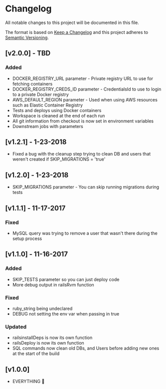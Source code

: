 # Changelog

All notable changes to this project will be documented in this file.

The format is based on [Keep a Changelog](http://keepachangelog.com/en/1.0.0/)
and this project adheres to [Semantic Versioning](http://semver.org/spec/v2.0.0.html).

## [v2.0.0] - TBD

### Added

- DOCKER_REGISTRY_URL parameter - Private registry URL to use for fetching containers
- DOCKER_REGISTRY_CREDS_ID parameter - CredentialsId to use to login to a private Docker registry
- AWS_DEFAULT_REGION parameter - Used when using AWS resources such as Elastic Container Registry
- Tests and deploys using Docker containers
- Workspace is cleaned at the end of each run
- All git information from checkout is now set in environment variables
- Downstream jobs with parameters

## [v1.2.1] - 1-23-2018

- Fixed a bug with the cleanup step trying to clean DB and users that weren't created if SKIP_MIGRATIONS = 'true'

## [v1.2.0] - 1-23-2018

- SKIP_MIGRATIONS parameter - You can skip running migrations during tests

## [v1.1.1] - 11-17-2017

### Fixed

- MySQL query was trying to remove a user that wasn't there during the setup process

## [v1.1.0] - 11-16-2017

### Added

- SKIP_TESTS parameter so you can just deploy code
- More debug output in railsRvm function

### Fixed

- ruby_string being undeclared
- DEBUG not setting the env var when passing in true

### Updated

- railsinstallDeps is now its own function
- railsDeploy is now its own function
- SQL commands now clean old DBs, and Users before adding new ones at the start of the build

## [v1.0.0]

- EVERYTHING :tada:
